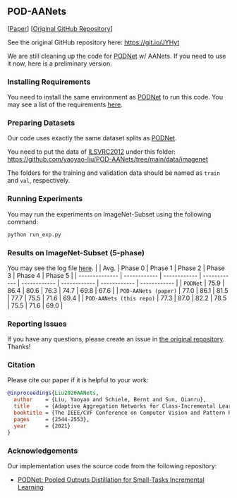 ## POD-AANets

\[[Paper](https://openaccess.thecvf.com/content/CVPR2021/papers/Liu_Adaptive_Aggregation_Networks_for_Class-Incremental_Learning_CVPR_2021_paper.pdf)\] \[[Original GitHub Repository](https://git.io/JYHyt)\] 

See the original GitHub repository here: <https://git.io/JYHyt>

We are still cleaning up the code for [PODNet](https://github.com/arthurdouillard/incremental_learning.pytorch) w/ AANets. 
If you need to use it now, here is a preliminary version.

### Installing Requirements 
You need to install the same environment as [PODNet](https://github.com/arthurdouillard/incremental_learning.pytorch) to run this code.
You may see a list of the requirements [here](https://github.com/yaoyao-liu/POD-AANets/blob/main/requirements.txt).

### Preparing Datasets

Our code uses exactly the same dataset splits as [PODNet](https://github.com/arthurdouillard/incremental_learning.pytorch).

You need to put the data of [ILSVRC2012](https://www.image-net.org/) under this folder: <https://github.com/yaoyao-liu/POD-AANets/tree/main/data/imagenet>

The folders for the training and validation data should be named as `train` and `val`, respectively.

### Running Experiments
You may run the experiments on ImageNet-Subset using the following command:
```bash
python run_exp.py
```

### Results on ImageNet-Subset (5-phase)

You may see the log file [here](https://raw.githubusercontent.com/yaoyao-liu/POD-AANets/main/logs/imagenet_sub_5phase).
|       | Avg.  | Phase 0  | Phase 1 | Phase 2 | Phase 3  | Phase 4 | Phase 5 |
| -------------- | ------------ | ------------ | ------------ | ------------ | ------------ | ------------ | ------------ |
| `PODNet`            | 75.9 | 86.4 | 80.6 | 76.3 | 74.7 | 69.8 | 67.6 |
| `POD-AANets (paper)`  | 77.0 | 86.1 | 81.5 | 77.7 | 75.5 | 71.6 | 69.4 |
| `POD-AANets (this repo)`  | 77.3 | 87.0 | 82.2 | 78.5 | 75.5 | 71.6 | 69.0 |

### Reporting Issues
If you have any questions, please create an issue in [the original repository](https://git.io/JYHyt). Thanks!

### Citation

Please cite our paper if it is helpful to your work:

```bibtex
@inproceedings{Liu2020AANets,
  author    = {Liu, Yaoyao and Schiele, Bernt and Sun, Qianru},
  title     = {Adaptive Aggregation Networks for Class-Incremental Learning},
  booktitle = {The IEEE/CVF Conference on Computer Vision and Pattern Recognition (CVPR)},
  pages     = {2544-2553},
  year      = {2021}
}
```

### Acknowledgements

Our implementation uses the source code from the following repository:

* [PODNet: Pooled Outputs Distillation for Small-Tasks Incremental Learning](https://github.com/arthurdouillard/incremental_learning.pytorch)